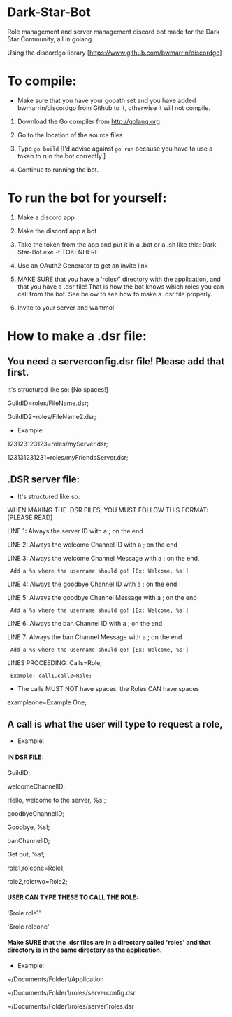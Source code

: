 # Dark-Star-Bot
Role management and server management discord bot made for the Dark Star Community, all in golang.

Using the discordgo library [https://www.github.com/bwmarrin/discordgo]

# To compile:

* Make sure that you have your gopath set and you have added bwmarrin/discordgo from Github to it, otherwise it will not compile.

1) Download the Go compiler from http://golang.org

2) Go to the location of the source files

3) Type `go build` [I'd advise against `go run` because you have to use a token to run the bot correctly.]

4) Continue to running the bot.

# To run the bot for yourself:

1) Make a discord app

2) Make the discord app a bot

3) Take the token from the app and put it in a .bat or a .sh like this: Dark-Star-Bot.exe -t TOKENHERE

4) Use an OAuth2 Generator to get an invite link

5) MAKE SURE that you have a 'roles/' directory with the application, and that you have a .dsr file! That is how the bot knows which roles you can call from the bot. See below to see how to make a .dsr file properly.

6) Invite to your server and wammo!

# How to make a .dsr file:

## You need a serverconfig.dsr file! Please add that first.

It's structured like so: [No spaces!]

GuildID=roles/FileName.dsr;

GuildID2=roles/FileName2.dsr;

* Example:

123123123123=roles/myServer.dsr;

123131231231=roles/myFriendsServer.dsr;

## .DSR server file:

* It's structured like so:

WHEN MAKING THE .DSR FILES, YOU MUST FOLLOW THIS FORMAT: [PLEASE READ]

LINE 1: Always the server ID with a ; on the end

LINE 2: Always the welcome Channel ID with a ; on the end

LINE 3: Always the welcome Channel Message with a ; on the end,

     Add a %s where the username should go! [Ex: Welcome, %s!]

LINE 4: Always the goodbye Channel ID with a ; on the end

LINE 5: Always the goodbye Channel Message with a ; on the end

     Add a %s where the username should go! [Ex: Welcome, %s!]

LINE 6: Always the ban     Channel ID with a ; on the end

LINE 7: Always the ban     Channel Message with a ; on the end

     Add a %s where the username should go! [Ex: Welcome, %s!]

LINES PROCEEDING: Calls=Role;

     Example: call1,call2=Role;

* The calls MUST NOT have spaces, the Roles CAN have spaces

exampleone=Example One;

## A call is what the user will type to request a role,

* Example:
#### IN DSR FILE:

GuildID;

welcomeChannelID;

Hello, welcome to the server, %s!;

goodbyeChannelID;

Goodbye, %s!;

banChannelID;

Get out, %s!;

role1,roleone=Role1;

role2,roletwo=Role2;

#### USER CAN TYPE THESE TO CALL THE ROLE:

'$role role1'

'$role roleone'

#### Make SURE that the .dsr files are in a directory called 'roles' and that directory is in the same directory as the application.

* Example:

~/Documents/Folder1/Application

~/Documents/Folder1/roles/serverconfig.dsr

~/Documents/Folder1/roles/server1roles.dsr
